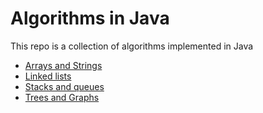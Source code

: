 # Algorithms in Java #

This repo is a collection of algorithms implemented in Java

+ [Arrays and Strings](./src/com/algorithms/ArrayList/AlgorithmList.md)
+ [Linked lists](./src/com/algorithms/LinkedList/AlgorithmList.md)
+ [Stacks and queues](./src/com/algorithms/StacksAndQueues/AlgorithmList.md)
+ [Trees and Graphs](./src/com/algorithms/TreesAndGraphs/AlgorithmList.md)
